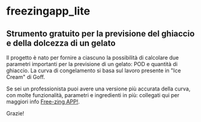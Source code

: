 # freezingapp_lite

## Strumento gratuito per la previsione del ghiaccio e della dolcezza di un gelato

Il progetto è nato per fornire a ciascuno la possibilità di calcolare due parametri importanti per la previsione di un gelato: POD e quantità di ghiaccio. 
La curva di congelamento si basa sul lavoro presente in "Ice Cream" di Goff. 

Se sei un professionista puoi avere una versione più accurata della curva, con molte funzionalità, parametri e ingredienti in più: collegati qui per maggiori info [Free-zing APP!](https://didatticagelato.it/free-zing-app/).


Grazie!


